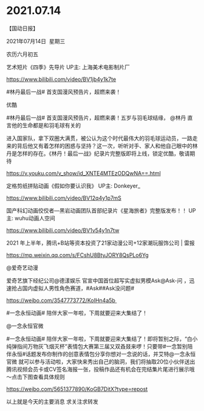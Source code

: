 ﻿#  2021.07.14
【国动日报】

2021年07月14日  星期三


农历六月初五


艺术短片《四季》先导片 UP主: 上海美术电影制片厂

https://www.bilibili.com/video/BV1jb4y1k7te

#林丹最后一战# 首支国漫风预告片，超燃来袭！

优酷           


#林丹最后一战# 首支国漫风预告片，超燃来袭！五岁与羽毛球结缘， @林丹 直言他的生命都是和羽毛球有关的

进入国家队，拿下双圈大满贯，被公认为这个时代最伟大的羽毛球运动员，一路走来的背后他又有着怎样的困惑与坚持？这一次，听听对手、家人和他自己眼中的林丹是怎样的存在。《林丹！最后一战》纪录片完整版即将上线，锁定优酷，敬请期待

https://v.youku.com/v_show/id_XNTE4MTEzODQwNA==.html

定格剪纸拼贴动画《假如你要认识我》 UP主: Donkeyer_

https://www.bilibili.com/video/BV12q4y1p7mS


国产科幻动画佼佼者—黑岩动画团队首部纪录片《星海旅者》完整版发布！！ UP主: wuhu动画人空间

https://www.bilibili.com/video/BV1v54y1n7tw

2021 年上半年，腾讯+B站等资本投资了21家动漫公司+12家潮玩服饰公司 | 雷报

https://mp.weixin.qq.com/s/FCshU8BtyJORY8QsPLo6Yg


@爱奇艺动漫                            

爱奇艺旗下经纪公司@德漾娱乐 官宣中国首位超写实虚拟男模Ask@Ask-问 ，迅速抢占国内虚拟人男性角色赛道，#Ask##Ask没问题#      


https://weibo.com/3547773772/KoIHn4a5b                                                     

#一念永恒动画# 陪伴大家一年啦，下周就要迎来大集结了！

@一念永恒官微      


#一念永恒动画# 陪伴大家一年啦，下周就要迎来大集结了！即将暂别之际，“白小纯弹指间万物灰飞烟灭杯”表情包大赛第三届又双叒叕来啰！只要带#一念暂别陪伴永恒#话题发布你制作的创意表情包分享你想对一念说的话，并艾特@一念永恒官微 就可以参与活动啦，大家快来秀出自己的脑洞，我们将抽取20位小伙伴送出腾讯视频会员卡或CV签名海报一张，投稿作品还有机会在完结集片尾进行展示哦～点击下图查看具体规则

https://weibo.com/5651377890/KoGB7DitX?type=repost

以上就是今天的主要消息
求关注求转发

























